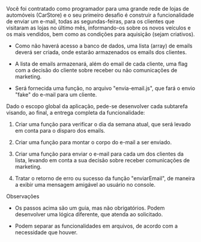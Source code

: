 Você foi contratado como programador para uma grande rede de lojas de automóveis (CarStore) e o seu primeiro desafio é 
construir a funcionalidade de enviar um e-mail, todas as segundas-feiras, para os clientes que visitaram as lojas no último mês, 
informando-os sobre os novos veículos e os mais vendidos, bem como as condições para aquisição (sejam criativos).

- Como não haverá acesso a banco de dados, uma lista (array) de emails deverá ser criada, onde estarão armazenados os emails dos clientes.

- A lista de emails armazenará, além do email de cada cliente, uma flag com a decisão do cliente sobre receber ou não comunicações de marketing.

- Será fornecida uma função, no arquivo "envia-email.js", que fará o envio "fake" do e-mail para um cliente.

Dado o escopo global da aplicação, pede-se desenvolver cada subtarefa visando, ao final, a entrega completa da funcionalidade:

1. Criar uma função para verificar o dia da semana atual, que será levado em conta para o disparo dos emails.

2. Criar uma função para montar o corpo do e-mail a ser enviado.

3. Criar uma função para enviar o e-mail para cada um dos clientes da lista, levando em conta a sua decisão sobre receber comunicações de marketing.

4. Tratar o retorno de erro ou sucesso da função "enviarEmail", de maneira a exibir uma mensagem amigável ao usuário no console.

Observações

- Os passos acima são um guia, mas não obrigatórios. Podem desenvolver uma lógica diferente, que atenda ao solicitado.

- Podem separar as funcionalidades em arquivos, de acordo com a necessidade que houver.